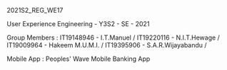 2021S2_REG_WE17

User Experience Engineering - Y3S2 - SE - 2021

Group Members :
IT19148946 - I.T.Manuel /
IT19220116 - N.I.T.Hewage /
IT19009964 - Hakeem M.U.M.I. /
IT19395906 - S.A.R.Wijayabandu /

Mobile App :
Peoples' Wave Mobile Banking App
